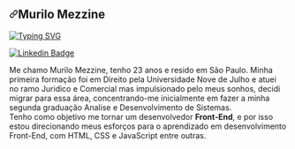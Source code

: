 <article class="markdown-body entry-content container-lg f5" itemprop="text"><h1 dir="auto"><a id="user-content-murilo-mezzine" class="anchor" aria-hidden="true" tabindex="-1" href="#murilo-mezzine"><svg class="octicon octicon-link" viewBox="0 0 16 16" version="1.1" width="16" height="16" aria-hidden="true"><path d="m7.775 3.275 1.25-1.25a3.5 3.5 0 1 1 4.95 4.95l-2.5 2.5a3.5 3.5 0 0 1-4.95 0 .751.751 0 0 1 .018-1.042.751.751 0 0 1 1.042-.018 1.998 1.998 0 0 0 2.83 0l2.5-2.5a2.002 2.002 0 0 0-2.83-2.83l-1.25 1.25a.751.751 0 0 1-1.042-.018.751.751 0 0 1-.018-1.042Zm-4.69 9.64a1.998 1.998 0 0 0 2.83 0l1.25-1.25a.751.751 0 0 1 1.042.018.751.751 0 0 1 .018 1.042l-1.25 1.25a3.5 3.5 0 1 1-4.95-4.95l2.5-2.5a3.5 3.5 0 0 1 4.95 0 .751.751 0 0 1-.018 1.042.751.751 0 0 1-1.042.018 1.998 1.998 0 0 0-2.83 0l-2.5 2.5a1.998 1.998 0 0 0 0 2.83Z"></path></svg></a>Murilo Mezzine</h1>
<p dir="auto"><a href="https://git.io/typing-svg" rel="nofollow"><img src="https://camo.githubusercontent.com/dc606ca75c8d2e7319900329c91c49cbaf489612f8bfbf7dda43f6be73da8446/68747470733a2f2f726561646d652d747970696e672d7376672e64656d6f6c61622e636f6d2f3f26636f6c6f723d356535343865266c696e65733d46756c6c2b537461636b2b446576656c6f7065723b" alt="Typing SVG" data-canonical-src="https://readme-typing-svg.demolab.com/?&amp;color=5e548e&amp;lines=Front+End+Developer;" style="max-width: 100%;"></a></p>
<p dir="auto"><a href="www.linkedin.com/in/murilo-mezzine-978682231" rel="nofollow"><img src="https://camo.githubusercontent.com/18171609de2b61e2e2bd723459005170ed111bd2382e49666373da86d50e21b2/68747470733a2f2f696d672e736869656c64732e696f2f62616467652f4c696e6b6564496e2d3565353438653f7374796c653d666f722d7468652d6261646765266c6f676f3d6c696e6b6564696e266c6f676f436f6c6f723d7768697465266c696e6b3d68747470733a2f2f7777772e6c696e6b6564696e2e636f6d2f696e2f63616d696c617a75636368692f" alt="Linkedin Badge" data-canonical-src="https://img.shields.io/badge/LinkedIn-5e548e?style=for-the-badge&amp;logo=linkedin&amp;logoColor=white&amp;link=https://www.linkedin.com/in/camilazucchi/" style="max-width: 100%;"></a></p>
<p dir="auto">Me chamo Murilo Mezzine, tenho 23 anos e resido em São Paulo. Minha primeira formação foi em Direito pela Universidade Nove de Julho e atuei no ramo Juridico e Comercial mas impulsionado pelo meus sonhos, decidi migrar para essa área, concentrando-me inicialmente em fazer a minha segunda graduação Analise e Desenvolvimento de Sistemas.
<br>Tenho como objetivo me tornar um desenvolvedor <b>Front-End</b>, e por isso estou direcionando meus esforços para o aprendizado em desenvolvimento Front-End, com HTML, CSS e JavaScript entre outras.</p>
</article>
